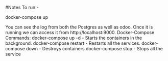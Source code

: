 #Notes
To run:-

docker-compose up

You can see the log from both the Postgres as well as odoo. Once it is running we can access it from http://localhost:9000.
Docker-Compose Commands:
docker-compose up -d - Starts the containers in the background.
docker-compose restart - Restarts all the services.
docker-compose down - Destroys containers
docker-compose stop - Stops all the service
